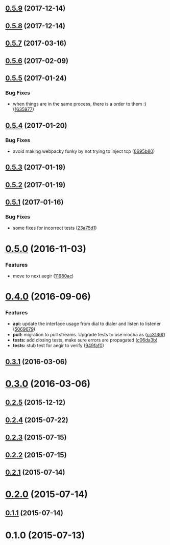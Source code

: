 <a name="0.5.9"></a>
## [0.5.9](https://github.com/libp2p/interface-stream-muxer/compare/v0.5.8...v0.5.9) (2017-12-14)



<a name="0.5.8"></a>
## [0.5.8](https://github.com/libp2p/interface-stream-muxer/compare/v0.5.7...v0.5.8) (2017-12-14)



<a name="0.5.7"></a>
## [0.5.7](https://github.com/libp2p/interface-stream-muxer/compare/v0.5.6...v0.5.7) (2017-03-16)



<a name="0.5.6"></a>
## [0.5.6](https://github.com/libp2p/interface-stream-muxer/compare/v0.5.5...v0.5.6) (2017-02-09)



<a name="0.5.5"></a>
## [0.5.5](https://github.com/libp2p/interface-stream-muxer/compare/v0.5.4...v0.5.5) (2017-01-24)


### Bug Fixes

* when things are in the same process, there is a order to them :) ([1635977](https://github.com/libp2p/interface-stream-muxer/commit/1635977))



<a name="0.5.4"></a>
## [0.5.4](https://github.com/libp2p/interface-stream-muxer/compare/v0.5.3...v0.5.4) (2017-01-20)


### Bug Fixes

* avoid making webpacky funky by not trying to inject tcp ([6695b80](https://github.com/libp2p/interface-stream-muxer/commit/6695b80))



<a name="0.5.3"></a>
## [0.5.3](https://github.com/libp2p/interface-stream-muxer/compare/v0.5.2...v0.5.3) (2017-01-19)



<a name="0.5.2"></a>
## [0.5.2](https://github.com/libp2p/interface-stream-muxer/compare/v0.5.1...v0.5.2) (2017-01-19)



<a name="0.5.1"></a>
## [0.5.1](https://github.com/libp2p/interface-stream-muxer/compare/v0.5.0...v0.5.1) (2017-01-16)


### Bug Fixes

* some fixes for incorrect tests ([23a75d1](https://github.com/libp2p/interface-stream-muxer/commit/23a75d1))



<a name="0.5.0"></a>
# [0.5.0](https://github.com/libp2p/interface-stream-muxer/compare/v0.4.0...v0.5.0) (2016-11-03)


### Features

* move to next aegir ([11980ac](https://github.com/libp2p/interface-stream-muxer/commit/11980ac))



<a name="0.4.0"></a>
# [0.4.0](https://github.com/libp2p/interface-stream-muxer/compare/v0.3.1...v0.4.0) (2016-09-06)


### Features

* **api:** update the interface usage from dial to dialer and listen to listener ([5069679](https://github.com/libp2p/interface-stream-muxer/commit/5069679))
* **pull:** migration to pull streams. Upgrade tests to use mocha as ([cc3130f](https://github.com/libp2p/interface-stream-muxer/commit/cc3130f))
* **tests:** add closing tests, make sure errors are propagated ([c06da3b](https://github.com/libp2p/interface-stream-muxer/commit/c06da3b))
* **tests:** stub test for aegir to verify ([949faf0](https://github.com/libp2p/interface-stream-muxer/commit/949faf0))



<a name="0.3.1"></a>
## [0.3.1](https://github.com/libp2p/interface-stream-muxer/compare/v0.3.0...v0.3.1) (2016-03-06)



<a name="0.3.0"></a>
# [0.3.0](https://github.com/libp2p/interface-stream-muxer/compare/v0.2.5...v0.3.0) (2016-03-06)



<a name="0.2.5"></a>
## [0.2.5](https://github.com/libp2p/interface-stream-muxer/compare/v0.2.4...v0.2.5) (2015-12-12)



<a name="0.2.4"></a>
## [0.2.4](https://github.com/libp2p/interface-stream-muxer/compare/v0.2.3...v0.2.4) (2015-07-22)



<a name="0.2.3"></a>
## [0.2.3](https://github.com/libp2p/interface-stream-muxer/compare/v0.2.2...v0.2.3) (2015-07-15)



<a name="0.2.2"></a>
## [0.2.2](https://github.com/libp2p/interface-stream-muxer/compare/v0.2.1...v0.2.2) (2015-07-15)



<a name="0.2.1"></a>
## [0.2.1](https://github.com/libp2p/interface-stream-muxer/compare/v0.2.0...v0.2.1) (2015-07-14)



<a name="0.2.0"></a>
# [0.2.0](https://github.com/libp2p/interface-stream-muxer/compare/v0.1.1...v0.2.0) (2015-07-14)



<a name="0.1.1"></a>
## [0.1.1](https://github.com/libp2p/interface-stream-muxer/compare/v0.1.0...v0.1.1) (2015-07-14)



<a name="0.1.0"></a>
# 0.1.0 (2015-07-13)



